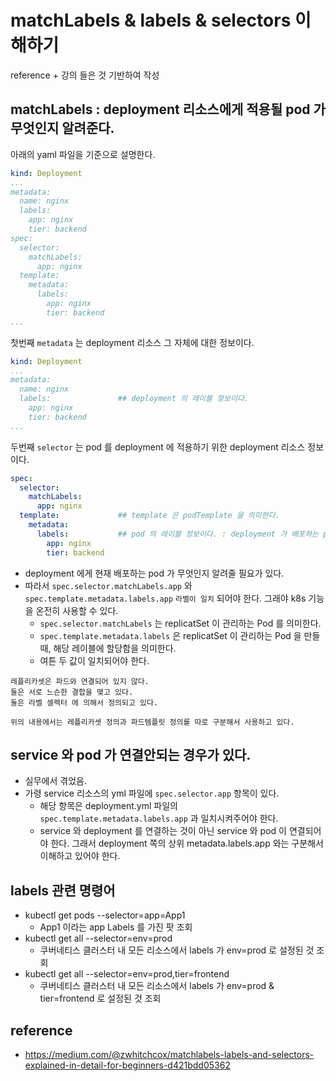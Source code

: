 # matchLabels & labels & selectors 이해하기
reference + 강의 들은 것 기반하여 작성


## matchLabels : deployment 리소스에게 적용될 pod 가 무엇인지 알려준다.
아래의 yaml 파일을 기준으로 설명한다.
```yaml
kind: Deployment
...
metadata:
  name: nginx
  labels:
    app: nginx
    tier: backend
spec:
  selector:
    matchLabels:
      app: nginx
  template:
    metadata:
      labels:
        app: nginx
        tier: backend
...
```

첫번째 `metadata` 는 deployment 리소스 그 자체에 대한 정보이다.
```yaml
kind: Deployment
...
metadata:
  name: nginx
  labels:               ## deployment 의 레이블 정보이다.
    app: nginx
    tier: backend
...
```

두번째 `selector` 는 pod 를 deployment 에 적용하기 위한 deployment 리소스 정보이다.
```yaml
spec:
  selector:
    matchLabels:
      app: nginx
  template:             ## template 은 podTemplate 을 의미한다. 
    metadata:     
      labels:           ## pod 의 레이블 정보이다. : deployment 가 배포하는 pod 의 레이블 정보이다.
        app: nginx      
        tier: backend
```
* deployment 에게 현재 배포하는 pod 가 무엇인지 알려줄 필요가 있다.
* 따라서 `spec.selector.matchLabels.app` 와 `spec.template.metadata.labels.app` `라벨이 일치` 되어야 한다. 그래야 k8s 기능을 온전히 사용할 수 있다.
  * `spec.selector.matchLabels` 는 replicatSet 이 관리하는 Pod 를 의미한다.
  * `spec.template.metadata.labels` 은 replicatSet 이 관리하는 Pod 을 만들 때, 해당 레이블에 할당함을 의미한다.
  * 여튼 두 값이 일치되어야 한다.

```
레플리카셋은 파드와 연결되어 있지 않다.
둘은 서로 느슨한 결합을 맺고 있다.
둘은 라벨 셀렉터 에 의해서 정의되고 있다.

위의 내용에서는 레플리카셋 정의과 파드템플릿 정의를 따로 구분해서 사용하고 있다.
```


## service 와 pod 가 연결안되는 경우가 있다.
* 실무에서 겪었음.
* 가령 service 리소스의 yml 파일에 `spec.selector.app` 항목이 있다.
  * 해당 항목은 deployment.yml 파일의 `spec.template.metadata.labels.app` 과 일치시켜주어야 한다.
  * service 와 deployment 를 연결하는 것이 아닌 service 와 pod 이 연결되어야 한다. 그래서 deployment 쪽의 상위 metadata.labels.app 와는 구분해서 이해하고 있어야 한다.


## labels 관련 명령어
* kubectl get pods --selector=app=App1
  * App1 이라는 app Labels 를 가진 팟 조회
* kubectl get all --selector=env=prod
  * 쿠버네티스 클러스터 내 모든 리소스에서 labels 가 env=prod 로 설정된 것 조회
* kubectl get all --selector=env=prod,tier=frontend 
  * 쿠버네티스 클러스터 내 모든 리소스에서 labels 가 env=prod & tier=frontend 로 설정된 것 조회


## reference
* https://medium.com/@zwhitchcox/matchlabels-labels-and-selectors-explained-in-detail-for-beginners-d421bdd05362
